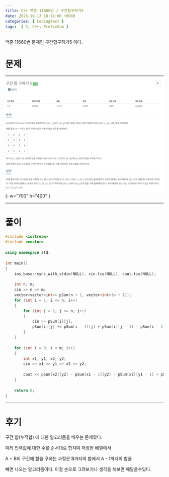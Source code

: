 ```yaml
---
title: C++ 백준 11660번 / 구간합구하기5
date: 2025-10-13 18:11:00 +0900
categories: [ CodingTest ]  
tags:  [ C, C++, PrefixSum ]
---
```


백준 11660번 문제인 구간합구하기5 이다.

# 문제   
---------------------------------------

![Desktop View](/assets/img/구간합구하기5.png){: w="700" h="400" }

---------------------------------------

# 풀이

```c++
#include <iostream>
#include <vector>

using namespace std;

int main()
{
	ios_base::sync_with_stdio(NULL), cin.tie(NULL), cout.tie(NULL);

	int n, m;
	cin >> n >> m;
	vector<vector<int>> pSum(n + 1, vector<int>(n + 1));
	for (int i = 1; i <= n; i++)
	{
		for (int j = 1; j <= n; j++)
		{
			cin >> pSum[i][j];
			pSum[i][j] += pSum[i - 1][j] + pSum[i][j - 1] - pSum[i - 1][j - 1];
		}
	}

	for (int i = 0; i < m; i++)
	{
		int x1, y1, x2, y2;
		cin >> x1 >> y1 >> x2 >> y2;

		cout << pSum[x2][y2] - pSum[x1 - 1][y2] - pSum[x2][y1 - 1] + pSum[x1 - 1][y1 - 1] << '\n';
	}

	return 0;
}
```
---------------------------------------

# 후기

구간 합(누적합) 에 대한 알고리즘을 배우는 문제였다.

미리 입력값에 대한 수를 순서대로 합치며 저장한 배열에서

A ~ B의 구간에 합을 구하는 과정은 B까지의 합에서 A - 1까지의 합을

빼면 나오는 알고리즘이다. 이걸 손으로 그려보거나 생각을 해보면 깨달을수있다.
